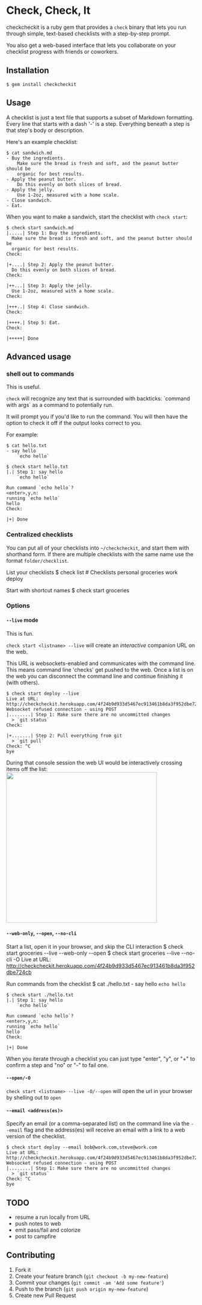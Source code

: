 # Check, Check, It

checkcheckit is a ruby gem that provides a `check` binary that lets you run
through simple, text-based checklists with a step-by-step prompt.

You also get a web-based interface that lets you collaborate on your checklist
progress with friends or coworkers.

## Installation

    $ gem install checkcheckit

## Usage

A checklist is just a text file that supports a subset of Markdown formatting.
Every line that starts with a dash '-' is a step.
Everything beneath a step is that step's body or description.

Here's an example checklist:

    $ cat sandwich.md
    - Buy the ingredients.
        Make sure the bread is fresh and soft, and the peanut butter should be
        organic for best results.
    - Apply the peanut butter.
        Do this evenly on both slices of bread.
    - Apply the jelly.
        Use 1-2oz, measured with a home scale.
    - Close sandwich.
    - Eat.

When you want to make a sandwich, start the checklist with `check start`:

    $ check start sandwich.md
    |.....| Step 1: Buy the ingredients.
      Make sure the bread is fresh and soft, and the peanut butter should be
      organic for best results.
    Check:

    |+....| Step 2: Apply the peanut butter.
      Do this evenly on both slices of bread.
    Check:

    |++...| Step 3: Apply the jelly.
      Use 1-2oz, measured with a home scale.
    Check:

    |+++..| Step 4: Close sandwich.
    Check:

    |++++.| Step 5: Eat.
    Check:

    |+++++| Done

## Advanced usage

### shell out to commands

This is useful.

`check` will recognize any text that is surrounded with backticks:
\`command with args\` as a command to potentially run.

It will prompt you if you'd like to run the command. You will then have the
option to check it off if the output looks correct to you.

For example:

    $ cat hello.txt
    - say hello
        `echo hello`

    $ check start hello.txt
    |.| Step 1: say hello
        `echo hello`

    Run command `echo hello`?
    <enter>,y,n:
    running `echo hello`
    hello
    Check:

    |+| Done

### Centralized checklists

You can put all of your checklists into `~/checkcheckit`, and start them with
shorthand form. If there are multiple checklists with the same name use the
format `folder/checklist`.

List your checklists
    $ check list
    # Checklists
    personal
      groceries
    work
      deploy

Start with shortcut names
    $ check start groceries

### Options

#### `--live` mode

This is fun.

`check start <listname> --live` will create an _interactive_ companion URL on the web.

This URL is websockets-enabled and communicates with the command line.
This means command line 'checks' get pushed to the web. Once a list is on the web you can
disconnect the command line and continue finishing it (with others).

    $ check start deploy --live
    Live at URL: http://checkcheckit.herokuapp.com/4f24b9d933d5467ec913461b8da3f952dbe724cb
    Websocket refused connection - using POST
    |........| Step 1: Make sure there are no uncommitted changes
      > `git status`
    Check:

    |+.......| Step 2: Pull everything from git
      > `git pull`
    Check: ^C
    bye

During that console session the web UI would be interactively crossing items off the list:
<img height="400px" src="http://f.cl.ly/items/1h3V0L1a1p1a062I2X3f/Screen%20Shot%202012-12-16%20at%209.37.56%20PM.png" />

#### `--web-only`, `--open`, `--no-cli`

Start a list, open it in your browser, and skip the CLI interaction
    $ check start groceries --live --web-only --open
    $ check start groceries --live --no-cli -O
    Live at URL: http://checkcheckit.herokuapp.com/4f24b9d933d5467ec913461b8da3f952dbe724cb

Run commands from the checklist
    $ cat ./hello.txt
    - say hello
        `echo hello`

    $ check start ./hello.txt
    |.| Step 1: say hello
        `echo hello`

    Run command `echo hello`?
    <enter>,y,n:
    running `echo hello`
    hello
    Check:

    |+| Done

When you iterate through a checklist you can just type "enter", "y", or "+" to confirm a step and "no" or "-" to
fail one.

#### `--open/-O`

`check start <listname> --live -O/--open` will open the url in your browser by shelling out to `open`

#### `--email <address(es)>`
Specify an email (or a comma-separated list) on the command line via the `--email` flag and
the address(es) will receive an email with a link to a web version of the checklist.


    $ check start deploy --email bob@work.com,steve@work.com
    Live at URL: http://checkcheckit.herokuapp.com/4f24b9d933d5467ec913461b8da3f952dbe724cb
    Websocket refused connection - using POST
    |........| Step 1: Make sure there are no uncommitted changes
      > `git status`
    Check: ^C
    bye


## TODO

- resume a run locally from URL
- push notes to web
- emit pass/fail and colorize
- post to campfire

## Contributing

1. Fork it
2. Create your feature branch (`git checkout -b my-new-feature`)
3. Commit your changes (`git commit -am 'Add some feature'`)
4. Push to the branch (`git push origin my-new-feature`)
5. Create new Pull Request
